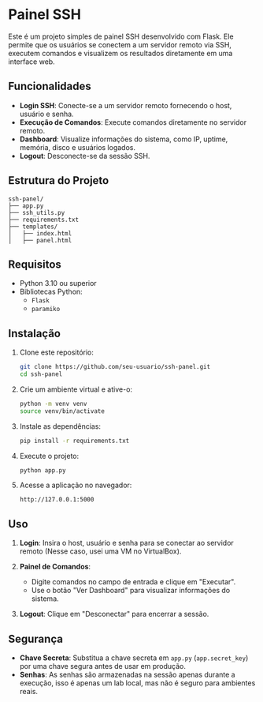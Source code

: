 # Painel SSH

Este é um projeto simples de painel SSH desenvolvido com Flask. Ele permite que os usuários se conectem a um servidor remoto via SSH, executem comandos e visualizem os resultados diretamente em uma interface web.

## Funcionalidades

- **Login SSH**: Conecte-se a um servidor remoto fornecendo o host, usuário e senha.
- **Execução de Comandos**: Execute comandos diretamente no servidor remoto.
- **Dashboard**: Visualize informações do sistema, como IP, uptime, memória, disco e usuários logados.
- **Logout**: Desconecte-se da sessão SSH.

## Estrutura do Projeto

```
ssh-panel/
├── app.py                
├── ssh_utils.py          
├── requirements.txt         
├── templates/
│   ├── index.html        
│   ├── panel.html        
```

## Requisitos

- Python 3.10 ou superior
- Bibliotecas Python:
  - `Flask`
  - `paramiko`

## Instalação

1. Clone este repositório:
   ```bash
   git clone https://github.com/seu-usuario/ssh-panel.git
   cd ssh-panel
   ```

2. Crie um ambiente virtual e ative-o:
   ```bash
   python -m venv venv
   source venv/bin/activate 
   ```

3. Instale as dependências:
   ```bash
   pip install -r requirements.txt
   ```

4. Execute o projeto:
   ```bash
   python app.py
   ```

5. Acesse a aplicação no navegador:
   ```
   http://127.0.0.1:5000
   ```

## Uso

1. **Login**: Insira o host, usuário e senha para se conectar ao servidor remoto (Nesse caso, usei uma VM no VirtualBox).
2. **Painel de Comandos**:
   - Digite comandos no campo de entrada e clique em "Executar".
   - Use o botão "Ver Dashboard" para visualizar informações do sistema.

3. **Logout**: Clique em "Desconectar" para encerrar a sessão.

## Segurança

- **Chave Secreta**: Substitua a chave secreta em `app.py` (`app.secret_key`) por uma chave segura antes de usar em produção.
- **Senhas**: As senhas são armazenadas na sessão apenas durante a execução, isso é apenas um lab local, mas não é seguro para ambientes reais.